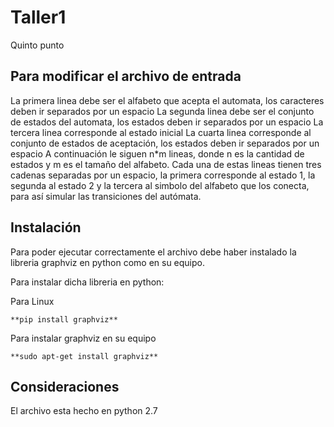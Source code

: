 # Taller1
Quinto punto

## Para modificar el archivo de entrada

La primera linea debe ser el alfabeto que acepta el automata, los caracteres deben ir separados por un espacio
La segunda linea debe ser el conjunto de estados del automata, los estados deben ir separados por un espacio
La tercera linea corresponde al estado inicial
La cuarta linea corresponde al conjunto de estados de aceptación, los estados deben ir separados por un espacio
A continuación le siguen n*m lineas, donde n es la cantidad de estados y m es el tamaño del alfabeto. Cada una de estas lineas tienen tres cadenas separadas por un espacio, la primera corresponde al estado 1, la segunda al estado 2 y la tercera al simbolo del alfabeto que los conecta, para así simular las transiciones del autómata.



## Instalación

Para poder ejecutar correctamente el archivo debe haber instalado la libreria graphviz en python como en su equipo.

Para instalar dicha libreria en python:

Para Linux

	**pip install graphviz**

Para instalar graphviz en su equipo

	**sudo apt-get install graphviz**




## Consideraciones

El archivo esta hecho en python 2.7
